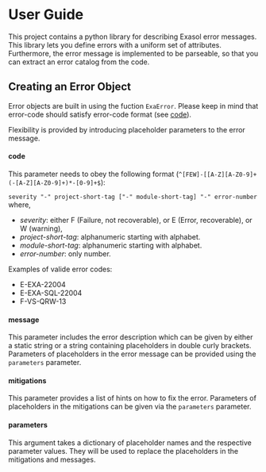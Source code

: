 # User Guide

This project contains a python library for describing Exasol error messages. 
This library lets you define errors with a uniform set of attributes. 
Furthermore, the error message  is implemented to be parseable, 
so that you can extract an error catalog from the code.

## Creating an Error Object

Error objects are built in using the fuction `ExaError`. 
Please keep in mind that error-code should satisfy error-code format (see [code](#code)).

Flexibility is provided by introducing placeholder parameters to the error 
message.

#### code
This parameter needs to obey the following format (`^[FEW]-[[A-Z][A-Z0-9]+(-[A-Z][A-Z0-9]+)*-[0-9]+$`):

`severity "-" project-short-tag ["-" module-short-tag] "-" error-number` where,
- _severity_: either F (Failure, not recoverable), or E (Error, recoverable), 
or W (warning),
- _project-short-tag_: alphanumeric starting with alphabet.
- _module-short-tag_: alphanumeric starting with alphabet.
- _error-number_: only number.

Examples of valide error codes:
- E-EXA-22004
- E-EXA-SQL-22004
- F-VS-QRW-13

#### message
This parameter includes the error description which can be given by either a static
string or a string containing placeholders in double curly brackets. Parameters 
of placeholders in the error message can be provided using the `parameters` parameter.

#### mitigations
This parameter provides a list of hints on how to fix the error. 
Parameters of placeholders in the mitigations can be given via the `parameters` parameter.
 
#### parameters
This argument takes a dictionary of placeholder names and the respective parameter values.
They will be used to replace the placeholders in the mitigations and messages.
